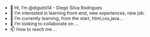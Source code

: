 - 👋 Hi, I’m @diguito14 - Diego Silva Rodrigues
- 👀 I’m interested in learning front-end, new experiences, new job.
- 🌱 I’m currently learning, from the start, html,css,java... 
- 💞️ I’m looking to collaborate on ...
- 📫 How to reach me ...

<!---
diguito14/diguito14 is a ✨ special ✨ repository because its `README.md` (this file) appears on your GitHub profile.
You can click the Preview link to take a look at your changes.
--->
